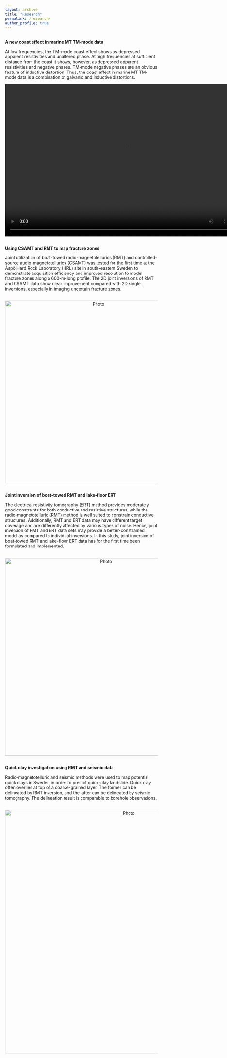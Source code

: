 ```yaml
---
layout: archive
title: "Research" 
permalink: /research/ 
author_profile: true
---
```


<br>
<b>A new coast effect in marine MT TM-mode data</b> <br>

At low frequencies, the TM-mode coast effect shows as depressed apparent resistivities and unaltered phase. At high frequencies at sufficient distance from the coast it shows, however, as depressed apparent resistivities and negative phases. TM-mode negative phases are an obvious feature of inductive distortion. Thus, the coast effect in marine MT TM-mode data is a combination of galvanic and inductive distortions. 

<p align="center">
<video src="http://shunguowang.github.io/images/Video_CE.mov" width="800" height="500" controls preload></video>
</p>

<br>
<b>Using CSAMT and RMT to map fracture zones</b> <br>

Joint utilization of boat-towed radio-magnetotellurics (RMT) and controlled-source audio-magnetotellurics (CSAMT) was tested for the first time at the Äspö Hard Rock Laboratory (HRL) site in south-eastern Sweden to demonstrate acquisition efficiency and improved resolution to model fracture zones along a 600-m-long profile. The 2D joint inversions of RMT and CSAMT data show clear improvement compared with 2D single inversions, especially in imaging uncertain fracture zones.

<p align="center">
  <img src="http://shunguowang.github.io/images/Joint_CSAMT_RMT.jpg" alt="Photo" style="width: 600px;"/> 
</p>

<br>
<b>Joint inversion of boat-towed RMT and lake-floor ERT</b> <br>

The electrical resistivity tomography (ERT) method provides moderately good constraints for both conductive and resistive structures, while the radio-magnetotelluric (RMT) method is well suited to constrain conductive structures. Additionally, RMT and ERT data may have different target coverage and are differently affected by various types of noise. Hence, joint inversion of RMT and ERT data sets may provide a better-constrained model as compared to individual inversions. In this study, joint inversion of boat-towed RMT and lake-floor ERT data has for the first time been formulated and implemented.

<p align="center">
  <img src="http://shunguowang.github.io/images/Joint_RMT_ERT.jpg" alt="Photo" style="width: 650px;"/> 
</p>

<br>
<b>Quick clay investigation using RMT and seismic data</b> <br>

Radio-magnetotelluric and seismic methods were used to map potential quick clays in Sweden in order to predict quick-clay landslide. Quick clay often overlies at top of a coarse-grained layer. The former can be delineated by RMT inversion, and the latter can be delineated by seismic tomography. The delineation result is comparable to borehole observations.

<p align="center">
  <img src="http://shunguowang.github.io/images/QC_l2.jpg" alt="Photo" style="width: 800px;"/> 
</p>
